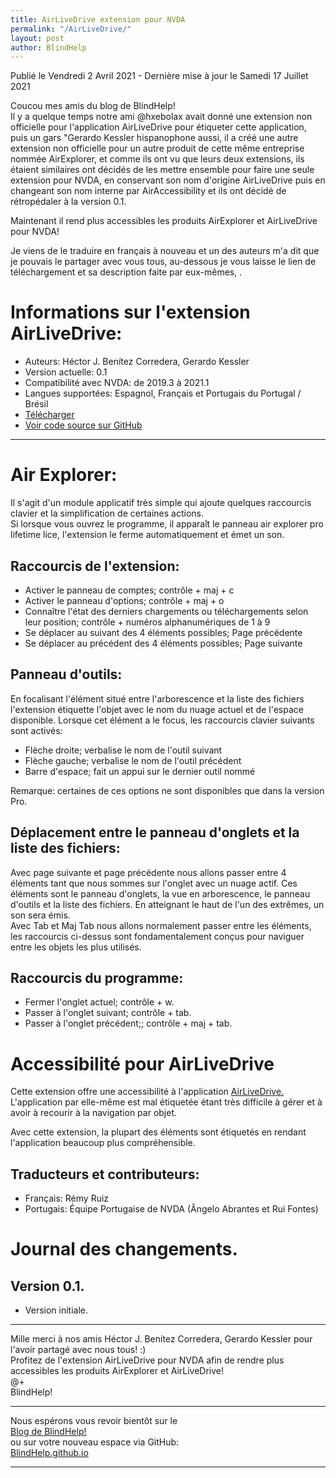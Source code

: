 ```yaml
---
title: AirLiveDrive extension pour NVDA
permalink: "/AirLiveDrive/"
layout: post
author: BlindHelp
---
```


<footer>Publié le  Vendredi 2 Avril 2021 - Dernière mise à jour le Samedi 17 Juillet 2021</footer>

Coucou mes amis du blog de BlindHelp!    
Il y a quelque temps notre ami @hxebolax avait donné une extension non officielle pour l'application AirLiveDrive pour étiqueter cette application, puis un gars "Gerardo Kessler hispanophone aussi, il a créé une autre extension non officielle  pour un autre produit de cette même entreprise nommée AirExplorer, et comme ils ont vu que leurs deux extensions, ils étaient similaires ont décidés de les mettre ensemble pour faire une seule extension pour NVDA, en conservant son nom d'origine AirLiveDrive puis en changeant son nom interne par AirAccessibility et ils ont décidé de rétropédaler à la version 0.1.    

Maintenant il rend plus accessibles les produits AirExplorer et AirLiveDrive pour NVDA!    

Je viens de le traduire en français à nouveau et un des auteurs m'a dit que je pouvais le partager avec vous tous, au-dessous je vous laisse le lien de téléchargement et sa description faite par eux-mêmes, .    

# Informations sur l'extension  AirLiveDrive: #

* Auteurs: <span lang="es">Héctor J. Benítez Corredera, Gerardo Kessler</span>
* Version actuelle: 0.1
* Compatibilité avec NVDA: de 2019.3 à 2021.1
* Langues supportées: Espagnol, Français et Portugais du Portugal / Brésil
* [Télécharger](https://nvda.es/files/get.php?file=airlivedrive)
* [Voir code source sur GitHub](https://github.com/hxebolax/Accesibilidad-para-AirLiveDrive)

---

# Air Explorer:
Il s'agit d'un module applicatif très simple qui ajoute quelques raccourcis clavier et la simplification de certaines actions.  
Si lorsque vous ouvrez le programme, il apparaît le panneau air explorer pro lifetime lice, l'extension le ferme automatiquement et émet un son.

## Raccourcis de l'extension:

* Activer le panneau de comptes; contrôle + maj + c
* Activer le panneau d'options; contrôle + maj + o
* Connaître l'état des derniers chargements ou téléchargements selon leur position; contrôle + numéros alphanumériques de 1 à 9
* Se déplacer au suivant des 4 éléments possibles; Page précédente
* Se déplacer au précédent des 4 éléments possibles; Page suivante

## Panneau d'outils:
En focalisant l'élément situé entre l'arborescence et la liste des fichiers l'extension étiquette l'objet avec le nom du nuage actuel et de l'espace disponible.
Lorsque cet élément a le focus, les raccourcis clavier suivants sont activés:  

* Flèche droite; verbalise le nom de l'outil suivant
* Flèche gauche; verbalise le nom de l'outil précédent
* Barre d'espace; fait un appui sur le dernier outil nommé

Remarque: certaines de ces options ne sont disponibles que dans la version Pro.

## Déplacement entre le panneau d'onglets et la liste des fichiers:
Avec page suivante et page précédente nous allons passer entre 4 éléments tant que nous sommes sur l'onglet avec un nuage actif.
Ces éléments sont le panneau d'onglets, la vue en arborescence, le panneau d'outils et la liste des fichiers. En atteignant le haut de l'un des extrêmes, un son sera émis.  
Avec Tab et Maj Tab nous allons normalement passer entre les éléments, les raccourcis ci-dessus sont fondamentalement conçus pour naviguer entre les objets les plus utilisés.  

## Raccourcis du programme:

* Fermer l'onglet actuel; contrôle + w.
* Passer à l'onglet suivant; contrôle + tab.
* Passer à l'onglet précédent;; contrôle + maj + tab.

# Accessibilité pour AirLiveDrive

Cette extension offre une accessibilité à l'application [AirLiveDrive.](https://www.airlivedrive.com/) L'application par elle-même est mal étiquetée étant très difficile à gérer et à avoir à recourir à la navigation par objet.

Avec cette extension, la plupart des éléments sont étiquetés en rendant l'application beaucoup plus compréhensible.

## Traducteurs et contributeurs:

* Français: Rémy Ruiz
* Portugais: Équipe Portugaise de NVDA (Ângelo Abrantes et Rui Fontes)

# Journal des changements.
## Version 0.1.

* Version initiale.

---

Mille merci à nos amis <span lang="es">Héctor J. Benítez Corredera, Gerardo Kessler</span> pour l'avoir partagé avec nous tous! :)    
Profitez de l'extension AirLiveDrive pour NVDA afin de rendre plus accessibles les produits AirExplorer et AirLiveDrive!    
@+    
BlindHelp!    

---

Nous espérons vous revoir bientôt sur le      
[Blog de BlindHelp!](http://blindhelp.blogspot.fr/)                    
ou sur  votre nouveau espace via GitHub:                     
[BlindHelp.github.io](https://blindhelp.github.io)                    

---
